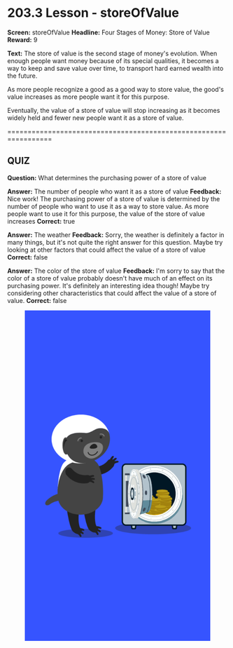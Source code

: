 # 203.3 Lesson - storeOfValue

**Screen:** storeOfValue
**Headline:** Four Stages of Money: Store of Value
**Reward:** 9

**Text:** The store of value is the second stage of money&#x27;s evolution. When enough people want money because of its special qualities, it becomes a way to keep and save value over time, to transport hard earned wealth into the future.

As more people recognize a good as a good way to store value, the good&#x27;s value increases as more people want it for this purpose.

Eventually, the value of a store of value will stop increasing as it becomes widely held and fewer new people want it as a store of value.


=================================================================

## QUIZ

**Question:** What determines the purchasing power of a store of value

**Answer:** The number of people who want it as a store of value
**Feedback:** Nice work! The purchasing power of a store of value is determined by the number of people who want to use it as a way to store value. As more people want to use it for this purpose, the value of the store of value increases
**Correct:** true

**Answer:** The weather
**Feedback:** Sorry, the weather is definitely a factor in many things, but it&#x27;s not quite the right answer for this question. Maybe try looking at other factors that could affect the value of a store of value
**Correct:** false

**Answer:** The color of the store of value
**Feedback:** I&#x27;m sorry to say that the color of a store of value probably doesn&#x27;t have much of an effect on its purchasing power. It&#x27;s definitely an interesting idea though! Maybe try considering other characteristics that could affect the value of a store of value.
**Correct:** false


<figure><img src="../.gitbook/assets/203-03.png" alt=""><figcaption></figcaption></figure>

